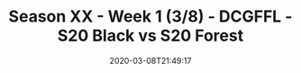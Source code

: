 ---
title: Season XX - Week 1 (3/8) - DCGFFL - S20 Black vs S20 Forest
teams-score:
- team: _teams/black-3.md
  score: 33
- team: _teams/forest.md
  score: 18
mvp: Dewayne, BB
game-ball: Aaron, Lindsey
season: 20
week: 1
date: '2020-03-08T21:49:17'
pageid: season-xx-week-1-3-8-7111-vs-7108
---